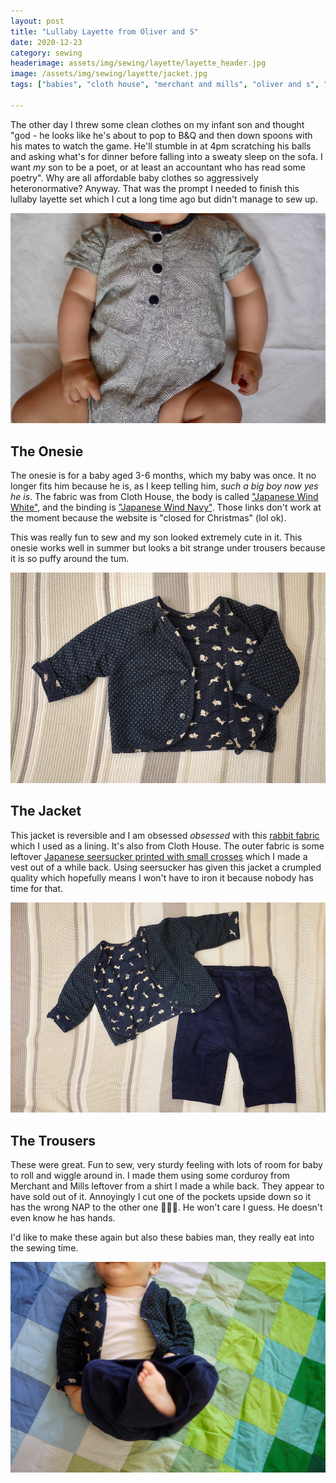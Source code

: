 ```yaml
---
layout: post
title: "Lullaby Layette from Oliver and S"
date: 2020-12-23
category: sewing
headerimage: assets/img/sewing/layette/layette_header.jpg
image: /assets/img/sewing/layette/jacket.jpg
tags: ["babies", "cloth house", "merchant and mills", "oliver and s", "lullaby layette"]

---
```


The other day I threw some clean clothes on my infant son and thought "god - he looks like he's about to pop to B&Q and then down spoons with his mates to watch the game. He'll stumble in at 4pm scratching his balls and asking what's for dinner before falling into a sweaty sleep on the sofa. I want *my* son to be a poet, or at least an accountant who has read some poetry". Why are all affordable baby clothes so aggressively heteronormative? Anyway. That was the prompt I needed to finish this lullaby layette set which I cut a long time ago but didn't manage to sew up.

![Onesie](/assets/img/sewing/layette/onesie.jpg)

## The Onesie
The onesie is for a baby aged 3-6 months, which my baby was once. It no longer fits him because he is, as I keep telling him, _such a big boy now yes he is_. The fabric was from Cloth House, the body is called ["Japanese Wind White"](https://www.clothhouse.com/cotton-prints-stripes-checks/japanese-wind), and the binding is ["Japanese Wind Navy"](https://www.clothhouse.com/cotton-prints-stripes-checks/japanese-wind-navy). Those links don't work at the moment because the website is "closed for Christmas" (lol ok).

This was really fun to sew and my son looked extremely cute in it. This onesie works well in summer but looks a bit strange under trousers because it is so puffy around the tum.

![Jacket](/assets/img/sewing/layette/jacket.jpg)

## The Jacket
This jacket is reversible and I am obsessed _obsessed_ with this [rabbit fabric](https://www.clothhouse.com/cotton-prints-stripes-checks/japanese-small-rabbit-blue) which I used as a lining. It's also from Cloth House. The outer fabric is some leftover [Japanese seersucker printed with small crosses](https://merchantandmills.com/store/cloth/tottorri-cross/) which I made a vest out of a while back. Using seersucker has given this jacket a crumpled quality which hopefully means I won't have to iron it because nobody has time for that.


![trousers and top](/assets/img/sewing/layette/trousers_and_top.jpg)

## The Trousers
These were great. Fun to sew, very sturdy feeling with lots of room for baby to roll and wiggle around in. I made them using some corduroy from Merchant and Mills leftover from a shirt I made a while back. They appear to have sold out of it. Annoyingly I cut one of the pockets upside down so it has the wrong NAP to the other one 🤦🏻‍♀️. He won't care I guess. He doesn't even know he has hands.

I'd like to make these again but also these babies man, they really eat into the sewing time.

![Baby outfit](/assets/img/sewing/layette/front_view.jpg)
